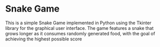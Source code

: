 # Snake Game
 This is a simple Snake Game implemented in Python using the Tkinter library for the graphical user interface. The game features a snake that grows longer as it consumes randomly generated food, with the goal of achieving the highest possible score
